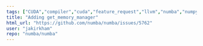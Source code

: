 ```yaml
---
tags: ["CUDA","compiler","cuda","feature_request","llvm","numba","numpy","parallel","python"]
title: "Adding get_memory_manager"
html_url: "https://github.com/numba/numba/issues/5762"
user: "jakirkham"
repo: "numba/numba"
---
```


